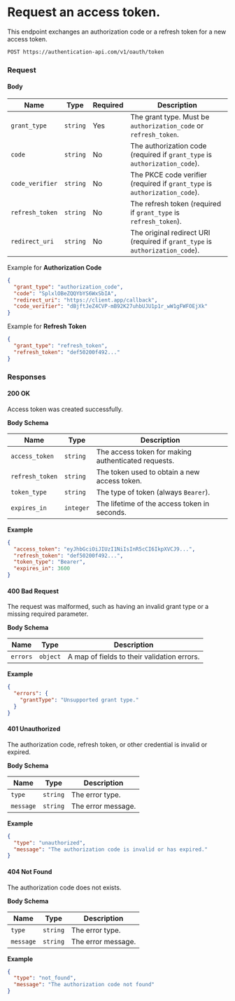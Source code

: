 # Request an access token.

This endpoint exchanges an authorization code or a refresh token for a new access token.

```bash
POST https://authentication-api.com/v1/oauth/token
```

### Request

<!-- tabs:start -->

#### **Body**

| Name            | Type     | Required | Description                                                                   |
| --------------- | -------- | -------- | ----------------------------------------------------------------------------- |
| `grant_type`    | `string` | Yes      | The grant type. Must be `authorization_code` or `refresh_token`.              |
| `code`          | `string` | No       | The authorization code (required if `grant_type` is `authorization_code`).    |
| `code_verifier` | `string` | No       | The PKCE code verifier (required if `grant_type` is `authorization_code`).    |
| `refresh_token` | `string` | No       | The refresh token (required if `grant_type` is `refresh_token`).              |
| `redirect_uri`  | `string` | No       | The original redirect URI (required if `grant_type` is `authorization_code`). |

Example for **Authorization Code**

```json
{
  "grant_type": "authorization_code",
  "code": "SplxlOBeZQQYbYS6WxSbIA",
  "redirect_uri": "https://client.app/callback",
  "code_verifier": "dBjftJeZ4CVP-mB92K27uhbUJU1p1r_wW1gFWFOEjXk"
}
```

Example for **Refresh Token**

```json
{
  "grant_type": "refresh_token",
  "refresh_token": "def50200f492..."
}
```

<!-- tabs:end -->

### Responses

<!-- tabs:start -->

#### **200 OK**

Access token was created successfully.

**Body Schema**

| Name            | Type      | Description                                         |
| --------------- | --------- | --------------------------------------------------- |
| `access_token`  | `string`  | The access token for making authenticated requests. |
| `refresh_token` | `string`  | The token used to obtain a new access token.        |
| `token_type`    | `string`  | The type of token (always `Bearer`).                |
| `expires_in`    | `integer` | The lifetime of the access token in seconds.        |

**Example**

```json
{
  "access_token": "eyJhbGciOiJIUzI1NiIsInR5cCI6IkpXVCJ9...",
  "refresh_token": "def50200f492...",
  "token_type": "Bearer",
  "expires_in": 3600
}
```

#### **400 Bad Request**

The request was malformed, such as having an invalid grant type or a missing required parameter.

**Body Schema**

| Name     | Type     | Description                                 |
| -------- | -------- | ------------------------------------------- |
| `errors` | `object` | A map of fields to their validation errors. |

**Example**

```json
{
  "errors": {
    "grantType": "Unsupported grant type."
  }
}
```

#### **401 Unauthorized**

The authorization code, refresh token, or other credential is invalid or expired.

**Body Schema**

| Name      | Type     | Description        |
| --------- | -------- | ------------------ |
| `type`    | `string` | The error type.    |
| `message` | `string` | The error message. |

**Example**

```json
{
  "type": "unauthorized",
  "message": "The authorization code is invalid or has expired."
}
```

#### **404 Not Found**

The authorization code does not exists.

**Body Schema**

| Name      | Type     | Description        |
| --------- | -------- | ------------------ |
| `type`    | `string` | The error type.    |
| `message` | `string` | The error message. |

**Example**

```json
{
  "type": "not_found",
  "message": "The authorization code not found"
}
```

<!-- tabs:end -->
